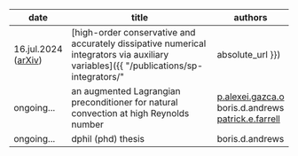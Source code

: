 | date | title | authors |
| --- | --- | --- |
| 16.jul.2024 <br> ([arXiv](https://doi.org/10.48550/arXiv.2407.11904)) | [high-order conservative and accurately dissipative numerical integrators via auxiliary variables]({{ "/publications/sp-integrators/" | absolute_url }}) | boris.d.andrews <br> [patrick.e.farrell](https://pefarrell.org/) |
| ongoing\.\.\. | an augmented Lagrangian preconditioner for natural convection at high Reynolds number | [p.alexei.gazca.o](https://gazcaorozco.github.io/home/) <br> boris.d.andrews <br> [patrick.e.farrell](https://pefarrell.org/) |
| ongoing\.\.\. | dphil (phd) thesis | boris.d.andrews |